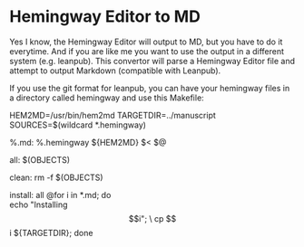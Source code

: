 
# Hemingway Editor to MD

Yes I know, the Hemingway Editor will output to MD, but you have to do it
everytime. And if you are like me you want to use the output in a different
system (e.g. leanpub). This convertor will parse a Hemingway Editor file
and attempt to output Markdown (compatible with Leanpub).

If you use the git format for leanpub, you can have your hemingway files
in a directory called hemingway and use this Makefile:

HEM2MD=/usr/bin/hem2md
TARGETDIR=../manuscript
SOURCES=$(wildcard *.hemingway)

%.md:	%.hemingway
	${HEM2MD} $< $@

all: $(OBJECTS)

clean:
        rm -f $(OBJECTS)

install: all
	@for i in *.md; do \
                echo "Installing $$i";          \
                cp $$i ${TARGETDIR}; done

